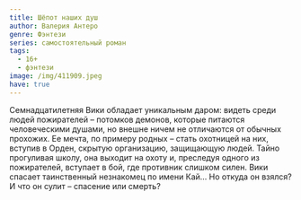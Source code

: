 ```yaml
---
title: Шёпот наших душ
author: Валерия Антеро
genre: Фэнтези
series: самостоятельный роман
tags:
  - 16+
  - фэнтези
image: /img/411909.jpeg
have: true
---
```

Семнадцатилетняя Вики обладает уникальным даром: видеть среди людей пожирателей – потомков демонов, которые питаются человеческими душами, но внешне ничем не отличаются от обычных прохожих. Ее мечта, по примеру родных – стать охотницей на них, вступив в Орден, скрытую организацию, защищающую людей. Тайно прогуливая школу, она выходит на охоту и, преследуя одного из пожирателей, вступает в бой, где противник слишком силен. Вики спасает таинственный незнакомец по имени Кай… Но откуда он взялся? И что он сулит – спасение или смерть?